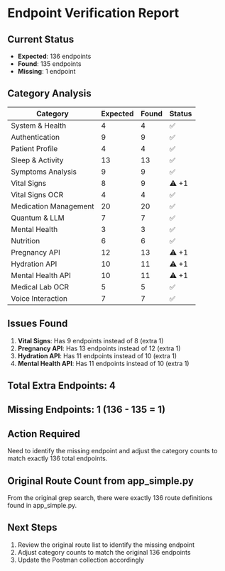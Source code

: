 # Endpoint Verification Report

## Current Status
- **Expected**: 136 endpoints
- **Found**: 135 endpoints
- **Missing**: 1 endpoint

## Category Analysis
| Category | Expected | Found | Status |
|----------|----------|-------|--------|
| System & Health | 4 | 4 | ✅ |
| Authentication | 9 | 9 | ✅ |
| Patient Profile | 4 | 4 | ✅ |
| Sleep & Activity | 13 | 13 | ✅ |
| Symptoms Analysis | 9 | 9 | ✅ |
| Vital Signs | 8 | 9 | ⚠️ +1 |
| Vital Signs OCR | 4 | 4 | ✅ |
| Medication Management | 20 | 20 | ✅ |
| Quantum & LLM | 7 | 7 | ✅ |
| Mental Health | 3 | 3 | ✅ |
| Nutrition | 6 | 6 | ✅ |
| Pregnancy API | 12 | 13 | ⚠️ +1 |
| Hydration API | 10 | 11 | ⚠️ +1 |
| Mental Health API | 10 | 11 | ⚠️ +1 |
| Medical Lab OCR | 5 | 5 | ✅ |
| Voice Interaction | 7 | 7 | ✅ |

## Issues Found
1. **Vital Signs**: Has 9 endpoints instead of 8 (extra 1)
2. **Pregnancy API**: Has 13 endpoints instead of 12 (extra 1)
3. **Hydration API**: Has 11 endpoints instead of 10 (extra 1)
4. **Mental Health API**: Has 11 endpoints instead of 10 (extra 1)

## Total Extra Endpoints: 4
## Missing Endpoints: 1 (136 - 135 = 1)

## Action Required
Need to identify the missing endpoint and adjust the category counts to match exactly 136 total endpoints.

## Original Route Count from app_simple.py
From the original grep search, there were exactly 136 route definitions found in app_simple.py.

## Next Steps
1. Review the original route list to identify the missing endpoint
2. Adjust category counts to match the original 136 endpoints
3. Update the Postman collection accordingly
